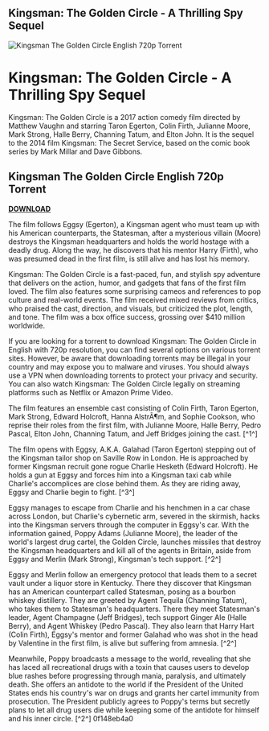 ## Kingsman: The Golden Circle - A Thrilling Spy Sequel

 
![Kingsman The Golden Circle English 720p Torrent](https://encrypted-tbn1.gstatic.com/images?q=tbn:ANd9GcR-3DeVp5bW-wtvbjLJYaZnfPVUN2hYbB8y9xf51kS9cK-XHY8fXfbMxi1X)

 
# Kingsman: The Golden Circle - A Thrilling Spy Sequel
 
Kingsman: The Golden Circle is a 2017 action comedy film directed by Matthew Vaughn and starring Taron Egerton, Colin Firth, Julianne Moore, Mark Strong, Halle Berry, Channing Tatum, and Elton John. It is the sequel to the 2014 film Kingsman: The Secret Service, based on the comic book series by Mark Millar and Dave Gibbons.
 
## Kingsman The Golden Circle English 720p Torrent


[**DOWNLOAD**](https://www.google.com/url?q=https%3A%2F%2Furluss.com%2F2tLCD1&sa=D&sntz=1&usg=AOvVaw3bbtCJkgfKeL4OD-UoiXOq)

 
The film follows Eggsy (Egerton), a Kingsman agent who must team up with his American counterparts, the Statesman, after a mysterious villain (Moore) destroys the Kingsman headquarters and holds the world hostage with a deadly drug. Along the way, he discovers that his mentor Harry (Firth), who was presumed dead in the first film, is still alive and has lost his memory.
 
Kingsman: The Golden Circle is a fast-paced, fun, and stylish spy adventure that delivers on the action, humor, and gadgets that fans of the first film loved. The film also features some surprising cameos and references to pop culture and real-world events. The film received mixed reviews from critics, who praised the cast, direction, and visuals, but criticized the plot, length, and tone. The film was a box office success, grossing over $410 million worldwide.
 
If you are looking for a torrent to download Kingsman: The Golden Circle in English with 720p resolution, you can find several options on various torrent sites. However, be aware that downloading torrents may be illegal in your country and may expose you to malware and viruses. You should always use a VPN when downloading torrents to protect your privacy and security. You can also watch Kingsman: The Golden Circle legally on streaming platforms such as Netflix or Amazon Prime Video.
  
The film features an ensemble cast consisting of Colin Firth, Taron Egerton, Mark Strong, Edward Holcroft, Hanna AlstrÃ¶m, and Sophie Cookson, who reprise their roles from the first film, with Julianne Moore, Halle Berry, Pedro Pascal, Elton John, Channing Tatum, and Jeff Bridges joining the cast. [^1^]
 
The film opens with Eggsy, A.K.A. Galahad (Taron Egerton) stepping out of the Kingsman tailor shop on Saville Row in London. He is approached by former Kingsman recruit gone rogue Charlie Hesketh (Edward Holcroft). He holds a gun at Eggsy and forces him into a Kingsman taxi cab while Charlie's accomplices are close behind them. As they are riding away, Eggsy and Charlie begin to fight. [^3^]
 
Eggsy manages to escape from Charlie and his henchmen in a car chase across London, but Charlie's cybernetic arm, severed in the skirmish, hacks into the Kingsman servers through the computer in Eggsy's car. With the information gained, Poppy Adams (Julianne Moore), the leader of the world's largest drug cartel, the Golden Circle, launches missiles that destroy the Kingsman headquarters and kill all of the agents in Britain, aside from Eggsy and Merlin (Mark Strong), Kingsman's tech support. [^2^]
 
Eggsy and Merlin follow an emergency protocol that leads them to a secret vault under a liquor store in Kentucky. There they discover that Kingsman has an American counterpart called Statesman, posing as a bourbon whiskey distillery. They are greeted by Agent Tequila (Channing Tatum), who takes them to Statesman's headquarters. There they meet Statesman's leader, Agent Champagne (Jeff Bridges), tech support Ginger Ale (Halle Berry), and Agent Whiskey (Pedro Pascal). They also learn that Harry Hart (Colin Firth), Eggsy's mentor and former Galahad who was shot in the head by Valentine in the first film, is alive but suffering from amnesia. [^2^]
 
Meanwhile, Poppy broadcasts a message to the world, revealing that she has laced all recreational drugs with a toxin that causes users to develop blue rashes before progressing through mania, paralysis, and ultimately death. She offers an antidote to the world if the President of the United States ends his country's war on drugs and grants her cartel immunity from prosecution. The President publicly agrees to Poppy's terms but secretly plans to let all drug users die while keeping some of the antidote for himself and his inner circle. [^2^]
 0f148eb4a0

